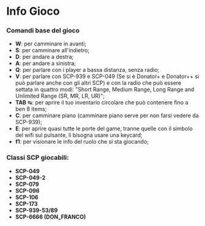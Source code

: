 # Info Gioco

### Comandi base del gioco

* **W**: per camminare in avanti;
* **S**: per camminare all'indietro;
* **D**: per andare a destra;
* **A**: per andare a sinistra; 
* **Q**: per parlare con i player a bassa distanza, senza radio;
* **V**: per parlare con SCP-939 e SCP-049 \(Se si è Donator+ e Donator++ si può parlare anche con gli altri SCP\) e con la radio che può essere settata in quattro modi: "Short Range, Medium Range, Long Range and Unlimited Range \(SR, MR, LR, UR\)";
* **TAB** ↹: per aprire il tuo inventario circolare che può contenere fino a ben 8 items;
* **C**: per camminare piano \(camminare piano serve per non farsi vedere da SCP-939\);
* **E**: per aprire quasi tutte le porte del game, tranne quelle con il simbolo del wifi sul pulsante, lì bisogna usare una keycard;
* **f1**: per visionare le info del ruolo che si sta giocando;

### Classi SCP giocabili:

* **SCP-049**
* **SCP-049-2**
* **SCP-079**
* **SCP-096**
* **SCP-106**
* **SCP-173**
* **SCP-939-53/89**
* **SCP-6666 \(DON\_FRANCO\)**

